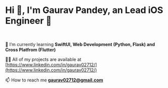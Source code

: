 <h1>Hi 👋, I'm Gaurav Pandey, an Lead iOS Engineer </h1>

<br>

🌱 I’m currently learning **SwiftUI, Web Development (Python, Flask) and Cross Platfrom (Flutter)**

👨‍💻 All of my projects are available at [https://www.linkedin.com/in/gaurav02712/](https://www.linkedin.com/in/gaurav02712/)

📫 How to reach me **gaurav02712@gmail.com**



<!--
**gaurav02712/gaurav02712** is a ✨ _special_ ✨ repository because its `README.md` (this file) appears on your GitHub profile.

Here are some ideas to get you started:

- 🔭 I’m currently working on ...
- 🌱 I’m currently learning ...
- 👯 I’m looking to collaborate on ...
- 🤔 I’m looking for help with ...
- 💬 Ask me about ...
- 📫 How to reach me: ...
- 😄 Pronouns: ...
- ⚡ Fun fact: ...
-->
